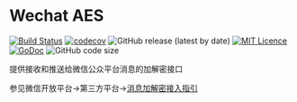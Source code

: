 # Wechat AES

  [![Build Status](https://travis-ci.org/CharLemAznable/wechataes.svg?branch=master)](https://travis-ci.org/CharLemAznable/wechataes)
  [![codecov](https://codecov.io/gh/CharLemAznable/wechataes/branch/master/graph/badge.svg)](https://codecov.io/gh/CharLemAznable/wechataes)
  ![GitHub release (latest by date)](https://img.shields.io/github/v/release/CharLemAznable/wechataes)
  [![MIT Licence](https://badges.frapsoft.com/os/mit/mit.svg?v=103)](https://opensource.org/licenses/mit-license.php)
  [![GoDoc](https://godoc.org/github.com/CharLemAznable/wechataes?status.svg)](https://godoc.org/github.com/CharLemAznable/wechataes)
  ![GitHub code size](https://img.shields.io/github/languages/code-size/CharLemAznable/wechataes)

  提供接收和推送给微信公众平台消息的加解密接口

  参见微信开放平台->第三方平台->[消息加解密接入指引](https://open.weixin.qq.com/cgi-bin/showdocument?action=dir_list&t=resource/res_list&verify=1&id=open1419318479&token=&lang=zh_CN)

